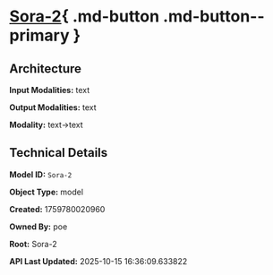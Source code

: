 # [Sora-2](https://poe.com/Sora-2){ .md-button .md-button--primary }

## Architecture

**Input Modalities:** text

**Output Modalities:** text

**Modality:** text->text


## Technical Details

**Model ID:** `Sora-2`

**Object Type:** model

**Created:** 1759780020960

**Owned By:** poe

**Root:** Sora-2

**API Last Updated:** 2025-10-15 16:36:09.633822
